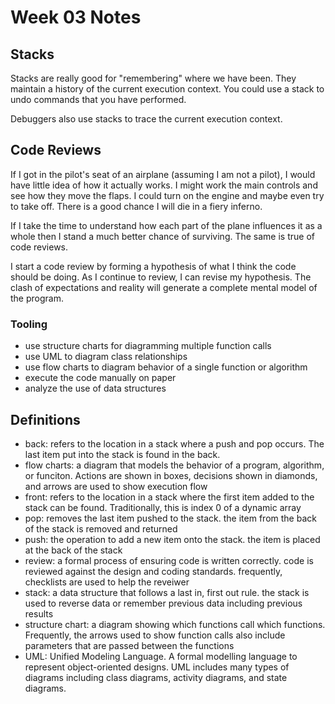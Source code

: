 # Week 03 Notes

## Stacks

Stacks are really good for "remembering" where we have been. They maintain a history of the current execution context. You could use a stack to undo commands that you have performed.

Debuggers also use stacks to trace the current execution context.

## Code Reviews

If I got in the pilot's seat of an airplane (assuming I am not a pilot), I would have little idea of how it actually works. I might work the main controls and see how they move the flaps. I could turn on the engine and maybe even try to take off. There is a good chance I will die in a fiery inferno.

If I take the time to understand how each part of the plane influences it as a whole then I stand a much better chance of surviving. The same is true of code reviews.

I start a code review by forming a hypothesis of what I think the code should be doing. As I continue to review, I can revise my hypothesis. The clash of expectations and reality will generate a complete mental model of the program.

### Tooling

- use structure charts for diagramming multiple function calls
- use UML to diagram class relationships
- use flow charts to diagram behavior of a single function or algorithm
- execute the code manually on paper
- analyze the use of data structures

## Definitions

- back: refers to the location in a stack where a push and pop occurs. The last item put into the stack is found in the back.
- flow charts: a diagram that models the behavior of a program, algorithm, or funciton. Actions are shown in boxes, decisions shown in diamonds, and arrows are used to show execution flow
- front: refers to the location in a stack where the first item added to the stack can be found. Traditionally, this is index 0 of a dynamic array
- pop: removes the last item pushed to the stack. the item from the back of the stack is removed and returned
- push: the operation to add a new item onto the stack. the item is placed at the back of the stack
- review: a formal process of ensuring code is written correctly. code is reviewed against the design and coding standards. frequently, checklists are used to help the reveiwer
- stack: a data structure that follows a last in, first out rule. the stack is used to reverse data or remember previous data including previous results
- structure chart: a diagram showing which functions call which functions. Frequently, the arrows used to show function calls also include parameters that are passed between the functions
- UML: Unified Modeling Language. A formal modelling language to represent object-oriented designs. UML includes many types of diagrams including class diagrams, activity diagrams, and state diagrams.
